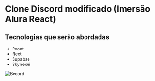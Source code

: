 # Clone Discord modificado (Imersão Alura React)

## Tecnologias que serão abordadas

- React
- Next
- Supabse
- Skynexui

![Becord](https://i.imgur.com/EPU2oe5.png)